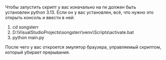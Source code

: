 Чтобы запустить скрипт у вас изначально на пк должен быть установлен python 3.13. 
Если он у вас установлен, всё, что нужно это открыть консоль и ввести в ней:

1. cd songsterr 
2. D:\VisualStudioProjects\songsterr\venv\Scripts\activate.bat
3. python main.py

После чего у вас откроется эмулятор браузера, управляемый скриптом, который убирает прерывания.